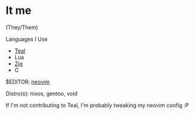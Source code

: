 # It me
(They/Them)

Languages I Use
 - [Teal](https://github.com/teal-language/tl)
 - Lua
 - [Zig](https://ziglang.org/)
 - C

$EDITOR: [neovim](https://neovim.io)

Distro(s): nixos, gentoo, void

If I'm not contributing to Teal, I'm probably tweaking my neovim config :P

